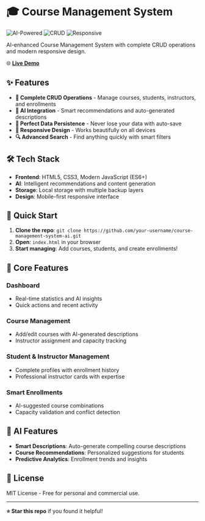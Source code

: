 # 🎓 Course Management System

![AI-Powered](https://img.shields.io/badge/AI-Powered-blue?style=flat)
![CRUD](https://img.shields.io/badge/CRUD-Operations-green?style=flat)
![Responsive](https://img.shields.io/badge/Responsive-Design-orange?style=flat)

AI-enhanced Course Management System with complete CRUD operations and modern responsive design.

🌐 **[Live Demo](https://your-username.github.io/course-management-system-ai/)**

## ✨ Features

- **🎯 Complete CRUD Operations** - Manage courses, students, instructors, and enrollments
- **🤖 AI Integration** - Smart recommendations and auto-generated descriptions
- **💾 Perfect Data Persistence** - Never lose your data with auto-save
- **📱 Responsive Design** - Works beautifully on all devices
- **🔍 Advanced Search** - Find anything quickly with smart filters

## 🛠️ Tech Stack

- **Frontend**: HTML5, CSS3, Modern JavaScript (ES6+)
- **AI**: Intelligent recommendations and content generation
- **Storage**: Local storage with multiple backup layers
- **Design**: Mobile-first responsive interface

## 🚀 Quick Start

1. **Clone the repo**: `git clone https://github.com/your-username/course-management-system-ai.git`
2. **Open**: `index.html` in your browser
3. **Start managing**: Add courses, students, and create enrollments!

## 🎯 Core Features

### Dashboard
- Real-time statistics and AI insights
- Quick actions and recent activity

### Course Management
- Add/edit courses with AI-generated descriptions
- Instructor assignment and capacity tracking

### Student & Instructor Management
- Complete profiles with enrollment history
- Professional instructor cards with expertise

### Smart Enrollments
- AI-suggested course combinations
- Capacity validation and conflict detection

## 🤖 AI Features

- **Smart Descriptions**: Auto-generate compelling course descriptions
- **Course Recommendations**: Personalized suggestions for students  
- **Predictive Analytics**: Enrollment trends and insights

## 📄 License

MIT License - Free for personal and commercial use.

---

**⭐ Star this repo** if you found it helpful!
